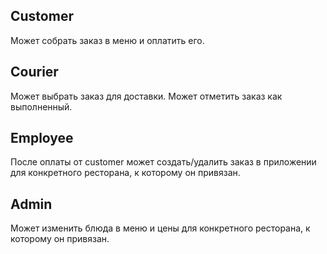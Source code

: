 ## Customer

Может собрать заказ в меню и оплатить его.

## Courier

Может выбрать заказ для доставки.
Может отметить заказ как выполненный.

## Employee

После оплаты от customer может создать/удалить заказ в приложении для конкретного ресторана, к которому он привязан.

## Admin

Может изменить блюда в меню и цены для конкретного ресторана, к которому он привязан.
